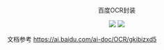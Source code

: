 <p align="center">
    百度OCR封装
</p>
<p align="center">
    <a><img src="https://img.shields.io/badge/php-7.1+-59a9f8.svg?style=flat" /></a>
    <a><img src="https://img.shields.io/packagist/dt/ysnow/baidu-ocr.svg?style=flat-square"></a>
</p>

文档参考 https://ai.baidu.com/ai-doc/OCR/gkibizxd5